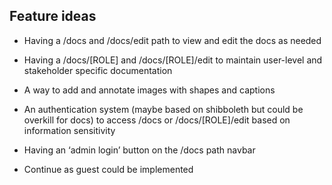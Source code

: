 ## Feature ideas
  - Having a /docs and /docs/edit path to view and edit the docs as needed
  
  - Having a /docs/[ROLE] and /docs/[ROLE]/edit to maintain user-level and stakeholder specific documentation

  - A way to add and annotate images with shapes and captions

  - An authentication system (maybe based on shibboleth but could be overkill for docs) to access /docs or /docs/[ROLE]/edit based on information sensitivity

  - Having an ‘admin login’ button on the /docs path navbar

  - Continue as guest could be implemented
